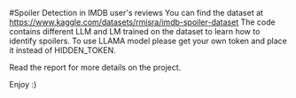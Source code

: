 #Spoiler Detection in IMDB user's reviews
You can find the dataset at https://www.kaggle.com/datasets/rmisra/imdb-spoiler-dataset
The code contains different LLM and LM trained on the dataset to learn how to identify spoilers.
To use LLAMA model please get your own token and place it instead of HIDDEN_TOKEN.

Read the report for more details on the project.

Enjoy :)

